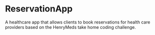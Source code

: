 # ReservationApp
A healthcare app that allows clients to book reservations for health care providers based on the HenryMeds take home coding challenge.
